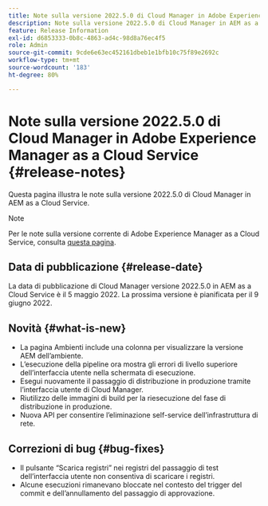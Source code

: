 ```yaml
---
title: Note sulla versione 2022.5.0 di Cloud Manager in Adobe Experience Manager as a Cloud Service
description: Note sulla versione 2022.5.0 di Cloud Manager in AEM as a Cloud Service.
feature: Release Information
exl-id: d6853333-0b8c-4863-ad4c-98d8a76ec4f5
role: Admin
source-git-commit: 9cde6e63ec452161dbeb1e1bfb10c75f89e2692c
workflow-type: tm+mt
source-wordcount: '183'
ht-degree: 80%

---
```


# Note sulla versione 2022.5.0 di Cloud Manager in Adobe Experience Manager as a Cloud Service {#release-notes}

Questa pagina illustra le note sulla versione 2022.5.0 di Cloud Manager in AEM as a Cloud Service.

>[!NOTE]
>
>Per le note sulla versione corrente di Adobe Experience Manager as a Cloud Service, consulta [questa pagina](/help/release-notes/release-notes-cloud/release-notes-current.md).

## Data di pubblicazione {#release-date}

La data di pubblicazione di Cloud Manager versione 2022.5.0 in AEM as a Cloud Service è il 5 maggio 2022. La prossima versione è pianificata per il 9 giugno 2022.

## Novità {#what-is-new}

* La pagina Ambienti include una colonna per visualizzare la versione AEM dell’ambiente.
* L’esecuzione della pipeline ora mostra gli errori di livello superiore dell’interfaccia utente nella schermata di esecuzione.
* Esegui nuovamente il passaggio di distribuzione in produzione tramite l’interfaccia utente di Cloud Manager.
* Riutilizzo delle immagini di build per la riesecuzione del fase di distribuzione in produzione.
* Nuova API per consentire l’eliminazione self-service dell’infrastruttura di rete.

## Correzioni di bug {#bug-fixes}

* Il pulsante “Scarica registri” nei registri del passaggio di test dell’interfaccia utente non consentiva di scaricare i registri.
* Alcune esecuzioni rimanevano bloccate nel contesto del trigger del commit e dell’annullamento del passaggio di approvazione.
